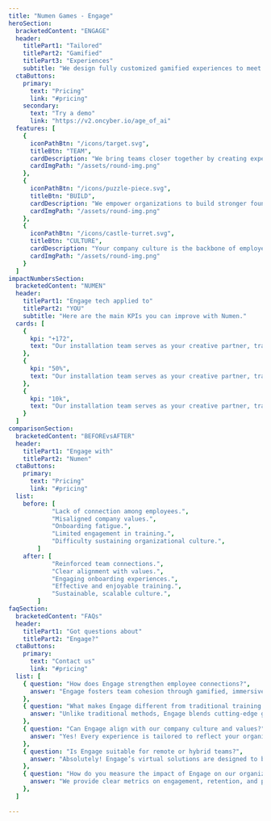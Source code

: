 ```yaml
---
title: "Numen Games - Engage"
heroSection:
  bracketedContent: "ENGAGE"
  header:
    titlePart1: "Tailored"
    titlePart2: "Gamified"
    titlePart3: "Experiences"
    subtitle: "We design fully customized gamified experiences to meet specific business objectives."
  ctaButtons:
    primary:
      text: "Pricing"
      link: "#pricing"
    secondary:
      text: "Try a demo"
      link: "https://v2.oncyber.io/age_of_ai"
  features: [
    {
      iconPathBtn: "/icons/target.svg",
      titleBtn: "TEAM",
      cardDescription: "We bring teams closer together by creating experiences that foster connection and trust. Whether your team is remote, hybrid, or in-person, our innovative solutions bridge gaps, enhance collaboration, and build stronger interpersonal relationships. By engaging employees in meaningful activities, we create a sense of unity that transcends physical boundaries.",
      cardImgPath: "/assets/round-img.png"
    },
    {
      iconPathBtn: "/icons/puzzle-piece.svg",
      titleBtn: "BUILD",
      cardDescription: "We empower organizations to build stronger foundations, whether it’s setting shared goals, improving workplace relationships, or fostering personal growth. Our tailored programs and gamified solutions help employees align with your vision while developing the skills and confidence they need to thrive. Together, we create an environment where success is both achievable and sustainable.",
      cardImgPath: "/assets/round-img.png"
    },
    {
      iconPathBtn: "/icons/castle-turret.svg",
      titleBtn: "CULTURE",
      cardDescription: "Your company culture is the backbone of employee satisfaction and success. We bring your team closer to your organization’s values, showing them how they can grow and excel within a culture designed to highlight their strengths. Through engaging and immersive experiences, we help integrate new and existing employees into a unified, forward-thinking culture that drives personal and professional progress.",
      cardImgPath: "/assets/round-img.png"
    }
  ]
impactNumbersSection:
  bracketedContent: "NUMEN"
  header:
    titlePart1: "Engage tech applied to"
    titlePart2: "YOU"
    subtitle: "Here are the main KPIs you can improve with Numen."
  cards: [
    {
      kpi: "+172",
      text: "Our installation team serves as your creative partner, transforming your renovation dreams into reality."
    },
    {
      kpi: "50%",
      text: "Our installation team serves as your creative partner, transforming your renovation dreams into reality."
    },
    {
      kpi: "10k",
      text: "Our installation team serves as your creative partner, transforming your renovation dreams into reality."
    }
  ]
comparisonSection:
  bracketedContent: "BEFOREvsAFTER"
  header:
    titlePart1: "Engage with"
    titlePart2: "Numen"
  ctaButtons:
    primary:
      text: "Pricing"
      link: "#pricing"
  list:
    before: [
			"Lack of connection among employees.",
			"Misaligned company values.",
			"Onboarding fatigue.",
			"Limited engagement in training.",
			"Difficulty sustaining organizational culture.",
		]
    after: [
			"Reinforced team connections.",
			"Clear alignment with values.",
			"Engaging onboarding experiences.",
			"Effective and enjoyable training.",
			"Sustainable, scalable culture.",
		]
faqSection:
  bracketedContent: "FAQs"
  header:
    titlePart1: "Got questions about"
    titlePart2: "Engage?"
  ctaButtons:
    primary:
      text: "Contact us"
      link: "#pricing"
  list: [
    { question: "How does Engage strengthen employee connections?",
      answer: "Engage fosters team cohesion through gamified, immersive experiences that encourage collaboration and build trust, even in remote or hybrid settings."
    },
    { question: "What makes Engage different from traditional training or team-building?",
      answer: "Unlike traditional methods, Engage blends cutting-edge gamification with interactive 3D environments, creating memorable experiences that drive meaningful results."
    },
    { question: "Can Engage align with our company culture and values?",
      answer: "Yes! Every experience is tailored to reflect your organization's unique culture and values, ensuring employees feel connected to your mission."
    },
    { question: "Is Engage suitable for remote or hybrid teams?",
      answer: "Absolutely! Engage’s virtual solutions are designed to break barriers, providing seamless interaction and engagement for distributed teams."
    },
    { question: "How do you measure the impact of Engage on our organization?",
      answer: "We provide clear metrics on engagement, retention, and performance improvement, ensuring your investment delivers tangible results."
    },
  ]
  
---
```

